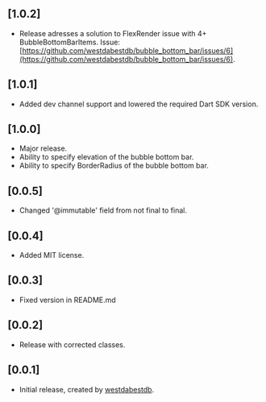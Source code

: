 ## [1.0.2]

* Release adresses a solution to FlexRender issue with 4+ BubbleBottomBarItems. Issue: [https://github.com/westdabestdb/bubble_bottom_bar/issues/6](https://github.com/westdabestdb/bubble_bottom_bar/issues/6).

## [1.0.1]

* Added dev channel support and lowered the required Dart SDK version.

## [1.0.0]

* Major release.
* Ability to specify elevation of the bubble bottom bar.
* Ability to specify BorderRadius of the bubble bottom bar.

## [0.0.5]

* Changed '@immutable' field from not final to final.

## [0.0.4]

* Added MIT license.

## [0.0.3]

* Fixed version in README.md

## [0.0.2]

* Release with corrected classes.

## [0.0.1]

* Initial release, created by [westdabestdb](https://www.instagram.com/westdabestdb/).
